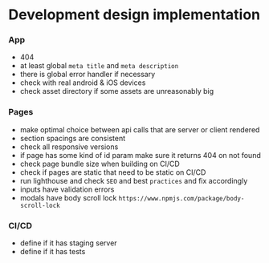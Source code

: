 # Development design implementation

### App
- 404
- at least global `meta title` and `meta description`
- there is global error handler if necessary
- check with real android & iOS devices
- check asset directory if some assets are unreasonably big

### Pages
- make optimal choice between api calls that are server or client rendered
- section spacings are consistent
- check all responsive versions
- if page has some kind of id param make sure it returns 404 on not found
- check page bundle size when building on CI/CD
- check if pages are static that need to be static on CI/CD
- run lighthouse and check `SEO` and best `practices` and fix accordingly
- inputs have validation errors
- modals have body scroll lock `https://www.npmjs.com/package/body-scroll-lock`

### CI/CD
- define if it has staging server
- define if it has tests
